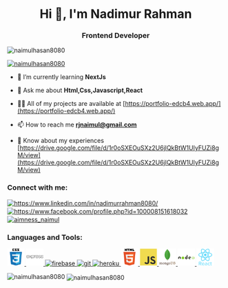 <h1 align="center">Hi 👋, I'm Nadimur Rahman</h1>
<h3 align="center">Frontend Developer</h3>

<p align="left"> <img src="https://komarev.com/ghpvc/?username=naimulhasan8080&label=Profile%20views&color=0e75b6&style=flat" alt="naimulhasan8080" /> </p>

<p align="left"> <a href="https://github.com/ryo-ma/github-profile-trophy"><img src="https://github-profile-trophy.vercel.app/?username=naimulhasan8080" alt="naimulhasan8080" /></a> </p>

- 🌱 I’m currently learning **NextJs**

- 💬 Ask me about **Html,Css,Javascript,React**

- 👨‍💻 All of my projects are available at [https://portfolio-edcb4.web.app/](https://portfolio-edcb4.web.app/)

- 📫 How to reach me **rjnaimul@gmail.com**

- 📄 Know about my experiences [https://drive.google.com/file/d/1r0oSXEOuSXz2U6jlQkBtW1UIyFUZi8gM/view](https://drive.google.com/file/d/1r0oSXEOuSXz2U6jlQkBtW1UIyFUZi8gM/view)

<h3 align="left">Connect with me:</h3>
<p align="left">
<a href="https://linkedin.com/in/https://www.linkedin.com/in/nadimurrahman8080/" target="blank"><img align="center" src="https://raw.githubusercontent.com/rahuldkjain/github-profile-readme-generator/master/src/images/icons/Social/linked-in-alt.svg" alt="https://www.linkedin.com/in/nadimurrahman8080/" height="30" width="40" /></a>
<a href="https://fb.com/https://www.facebook.com/profile.php?id=100008151618032" target="blank"><img align="center" src="https://raw.githubusercontent.com/rahuldkjain/github-profile-readme-generator/master/src/images/icons/Social/facebook.svg" alt="https://www.facebook.com/profile.php?id=100008151618032" height="30" width="40" /></a>
<a href="https://instagram.com/aimness_naimul" target="blank"><img align="center" src="https://raw.githubusercontent.com/rahuldkjain/github-profile-readme-generator/master/src/images/icons/Social/instagram.svg" alt="aimness_naimul" height="30" width="40" /></a>
</p>

<h3 align="left">Languages and Tools:</h3>
<p align="left"> <a href="https://www.w3schools.com/css/" target="_blank" rel="noreferrer"> <img src="https://raw.githubusercontent.com/devicons/devicon/master/icons/css3/css3-original-wordmark.svg" alt="css3" width="40" height="40"/> </a> <a href="https://expressjs.com" target="_blank" rel="noreferrer"> <img src="https://raw.githubusercontent.com/devicons/devicon/master/icons/express/express-original-wordmark.svg" alt="express" width="40" height="40"/> </a> <a href="https://firebase.google.com/" target="_blank" rel="noreferrer"> <img src="https://www.vectorlogo.zone/logos/firebase/firebase-icon.svg" alt="firebase" width="40" height="40"/> </a> <a href="https://git-scm.com/" target="_blank" rel="noreferrer"> <img src="https://www.vectorlogo.zone/logos/git-scm/git-scm-icon.svg" alt="git" width="40" height="40"/> </a> <a href="https://heroku.com" target="_blank" rel="noreferrer"> <img src="https://www.vectorlogo.zone/logos/heroku/heroku-icon.svg" alt="heroku" width="40" height="40"/> </a> <a href="https://www.w3.org/html/" target="_blank" rel="noreferrer"> <img src="https://raw.githubusercontent.com/devicons/devicon/master/icons/html5/html5-original-wordmark.svg" alt="html5" width="40" height="40"/> </a> <a href="https://developer.mozilla.org/en-US/docs/Web/JavaScript" target="_blank" rel="noreferrer"> <img src="https://raw.githubusercontent.com/devicons/devicon/master/icons/javascript/javascript-original.svg" alt="javascript" width="40" height="40"/> </a> <a href="https://www.mongodb.com/" target="_blank" rel="noreferrer"> <img src="https://raw.githubusercontent.com/devicons/devicon/master/icons/mongodb/mongodb-original-wordmark.svg" alt="mongodb" width="40" height="40"/> </a> <a href="https://nodejs.org" target="_blank" rel="noreferrer"> <img src="https://raw.githubusercontent.com/devicons/devicon/master/icons/nodejs/nodejs-original-wordmark.svg" alt="nodejs" width="40" height="40"/> </a> <a href="https://reactjs.org/" target="_blank" rel="noreferrer"> <img src="https://raw.githubusercontent.com/devicons/devicon/master/icons/react/react-original-wordmark.svg" alt="react" width="40" height="40"/> </a> </p>

<p><img align="left" src="https://github-readme-stats.vercel.app/api/top-langs?username=naimulhasan8080&show_icons=true&locale=en&layout=compact" alt="naimulhasan8080" /></p>

<p>&nbsp;<img align="center" src="https://github-readme-stats.vercel.app/api?username=naimulhasan8080&show_icons=true&locale=en" alt="naimulhasan8080" /></p>
